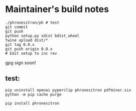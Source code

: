 # Maintainer's build notes

```
./phronesitron/ph # test
git commit 
git push
python setup.py sdist bdist_wheel
twine upload dist/*
git tag 0.0.x
git push origin 0.0.x
# Edit setup to inc rev 
```
gpg sign soon!

## test:
```
pip uninstall openai pyperclip phronesitron pdfminer.six
python -m pip cache purge

pip install phronesitron
```
